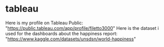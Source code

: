 # tableau
Here is my profile on Tableau Public: "https://public.tableau.com/app/profile/filetto3000"
Here is the dataset i used for the dashboards about the happiness report: "https://www.kaggle.com/datasets/unsdsn/world-happiness"
